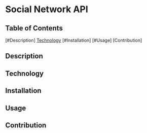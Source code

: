 # Social Network API

## Table of Contents

[#Description]
[Technology](#https://github.com/cthibodeau09/Social-Network-API#technology)
[#Installation]
[#Usage]
[Contribution]

## Description

## Technology

## Installation

## Usage

## Contribution
